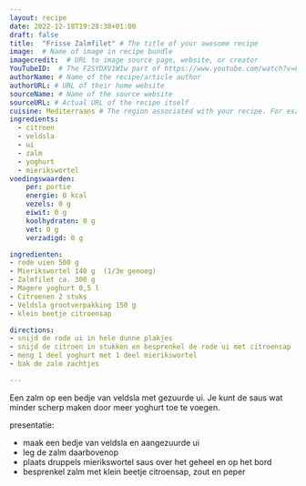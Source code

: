 ```yaml
---
layout: recipe
date: 2022-12-18T19:28:38+01:00
draft: false
title:  "Frisse Zalmfilet" # The title of your awesome recipe
image:  # Name of image in recipe bundle
imagecredit:  # URL to image source page, website, or creator
YouTubeID:  # The F2SYDXV1W1w part of https://www.youtube.com/watch?v=F2SYDXV1W1w
authorName: # Name of the recipe/article author
authorURL: # URL of their home website
sourceName: # Name of the source website
sourceURL: # Actual URL of the recipe itself
cuisine: Mediterraans # The region associated with your recipe. For example, Italiaans, Mediterraans", or Eigen.
ingredients:
  - citroen
  - veldsla
  - ui
  - zalm
  - yoghurt
  - mierikswortel
voedingswaarden:
    per: portie
    energie: 0 kcal
    vezels: 0 g
    eiwit: 0 g
    koolhydraten: 0 g
    vet: 0 g
    verzadigd: 0 g

ingredienten:
- rode uien 500 g
- Mierikswortel 140 g  (1/3e genoeg)
- Zalmfilet ca. 300 g
- Magere yoghurt 0,5 l
- Citroenen 2 stuks
- Veldsla grootverpakking 150 g
- klein beetje citroensap

directions:
- snijd de rode ui in hele dunne plakjes
- snijd de citroen in stukken en besprenkel de rode ui met citroensap (laat dit voor een tijdje staan)
- meng 1 deel yoghurt met 1 deel mierikswortel
- bak de zalm zachtjes 

---
```


Een zalm op een bedje van veldsla met gezuurde ui. 
Je kunt de saus wat minder scherp maken door meer yoghurt toe te voegen. 

presentatie:
- maak een bedje van veldsla en aangezuurde ui
- leg de zalm daarbovenop
- plaats druppels mierikswortel saus over het geheel en op het bord
- besprenkel zalm met klein beetje citroensap, zout en peper
